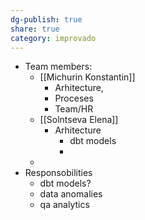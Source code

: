 ```yaml
---
dg-publish: true
share: true
category: improvado
---
```

- Team members:
	- [[Michurin Konstantin]]
		- Arhitecture,
		- Proceses
		- Team/HR
	- [[Solntseva Elena]]
		- Arhitecture
			- dbt models
			-
	-
- Responsobilities
	- dbt models?
	- data anomalies
	- qa analytics
